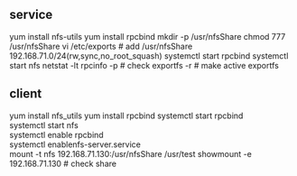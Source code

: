 ## service
yum install nfs-utils
yum install rpcbind
mkdir -p /usr/nfsShare
chmod 777 /usr/nfsShare
vi /etc/exports  # add
/usr/nfsShare 192.168.71.0/24(rw,sync,no_root_squash)
systemctl start rpcbind 
systemctl start nfs
netstat -lt
rpcinfo -p # check 
exportfs -r # make active
exportfs


## client
yum install nfs_utils
yum install rpcbind
systemctl start rpcbind  
systemctl start nfs   
systemctl enable rpcbind  
systemctl enablenfs-server.service  
mount -t nfs 192.168.71.130:/usr/nfsShare /usr/test
showmount -e 192.168.71.130 # check share 